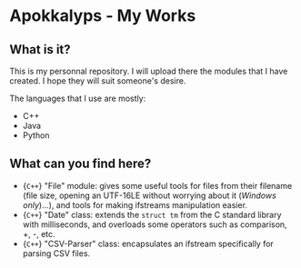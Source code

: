 # Apokkalyps - My Works
## What is it?
This is my personnal repository. I will upload there the modules that I have created. I hope they will suit someone's desire.

The languages that I use are mostly:
- C++
- Java
- Python

## What can you find here?
- {`C++`} "File" module: gives some useful tools for files from their filename (file size, opening an UTF-16LE without worrying about it (*Windows only*)...), and tools for making ifstreams manipulation easier.
- {`C++`} "Date" class: extends the `struct tm` from the C standard library with milliseconds, and overloads some operators such as comparison, +, -, etc.
- {`C++`} "CSV-Parser" class: encapsulates an ifstream specifically for parsing CSV files.
